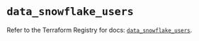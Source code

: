 # `data_snowflake_users`

Refer to the Terraform Registry for docs: [`data_snowflake_users`](https://registry.terraform.io/providers/snowflake-labs/snowflake/0.86.0/docs/data-sources/users).
